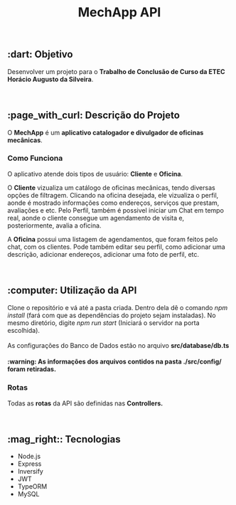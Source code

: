 <h1 align="center"> MechApp API </h1>
<br>
<h2> :dart: Objetivo </h2>
<p> Desenvolver um projeto para o <strong>Trabalho de Conclusão de Curso da ETEC Horácio Augusto da Silveira</strong>.</p> <br>

<h2> :page_with_curl: Descrição do Projeto </h2>
<p> O <strong>MechApp</strong> é um <strong>aplicativo catalogador e divulgador de oficinas mecânicas</strong>. </p>
<h3> Como Funciona </h3>
<p> O aplicativo atende dois tipos de usuário: <strong>Cliente</strong> e <strong>Oficina</strong>. </p>
<p> O <strong>Cliente</strong> vizualiza um catálogo de oficinas mecânicas, tendo diversas opções de filtragem. Clicando na oficina desejada, ele vizualiza o perfil, aonde é mostrado informações como endereços, serviços que prestam, avaliações e etc. Pelo Perfil, também é possivel iniciar um Chat em tempo real, aonde o cliente consegue um agendamento de visita e, posteriormente, avalia a oficina. </p>
<p> A <strong>Oficina</strong> possui uma listagem de agendamentos, que foram feitos pelo chat, com os clientes. Pode também editar seu perfil, como adicionar uma descrição, adicionar endereços, adicionar uma foto de perfil, etc. </p> <br>

<h2> :computer: Utilização da API </h2>
<p> Clone o repositório e vá até a pasta criada. Dentro dela dê o comando <i>npm install</i> (fará com que as dependências do projeto sejam instaladas). No mesmo diretório, digite <i>npm run start</i> (Iniciará o servidor na porta escolhida). <br><br> As configurações do Banco de Dados estão no arquivo <strong> src/database/db.ts </strong> </p>
<h4><strong>:warning: As informações dos arquivos contidos na pasta ./src/config/ foram retiradas. </strong></h4>
<h3> Rotas </h3>
<p> Todas as <strong>rotas</strong> da API são definidas nas <strong>Controllers.</strong> </p><br>

<h2> :mag_right:: Tecnologias </h2>
<ul>
  <li> Node.js </li>
  <li> Express </li>
  <li> Inversify </li>
  <li> JWT </li>
  <li> TypeORM </li>
  <li> MySQL </li>
</ul>
